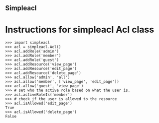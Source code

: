 Simpleacl
---------

Instructions for simpleacl Acl class
====================================

    >>> import simpleacl
    >>> acl = simpleacl.Acl()
    >>> acl.addRole('admin')
    >>> acl.addRole('member')
    >>> acl.addRole('guest')
    >>> acl.addResource('view_page')
    >>> acl.addResource('edit_page')
    >>> acl.addResource('delete_page')
    >>> acl.allow('admin', 'all')
    >>> acl.allow('member', ['view_page', 'edit_page'])
    >>> acl.allow('guest', 'view_page')
    >>> # set who the active role based on what the user is.
    >>> acl.activeRoleIs('member')
    >>> # check if the user is allowed to the resource
    >>> acl.isAllowed('edit_page')
    True
    >>> acl.isAllowed('delete_page')
    False

